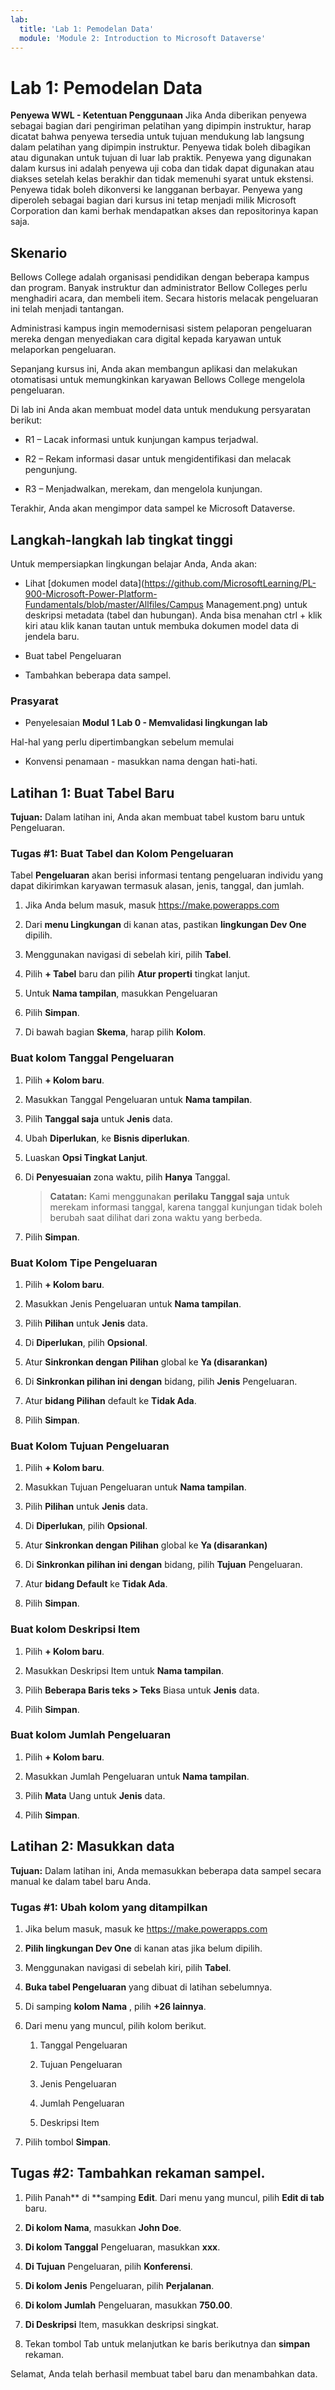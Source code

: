 ```yaml
---
lab:
  title: 'Lab 1: Pemodelan Data'
  module: 'Module 2: Introduction to Microsoft Dataverse'
---
```


# Lab 1: Pemodelan Data

**Penyewa WWL - Ketentuan Penggunaan** Jika Anda diberikan penyewa sebagai bagian dari pengiriman pelatihan yang dipimpin instruktur, harap dicatat bahwa penyewa tersedia untuk tujuan mendukung lab langsung dalam pelatihan yang dipimpin instruktur. Penyewa tidak boleh dibagikan atau digunakan untuk tujuan di luar lab praktik. Penyewa yang digunakan dalam kursus ini adalah penyewa uji coba dan tidak dapat digunakan atau diakses setelah kelas berakhir dan tidak memenuhi syarat untuk ekstensi. Penyewa tidak boleh dikonversi ke langganan berbayar. Penyewa yang diperoleh sebagai bagian dari kursus ini tetap menjadi milik Microsoft Corporation dan kami berhak mendapatkan akses dan repositorinya kapan saja. 

## Skenario

Bellows College adalah organisasi pendidikan dengan beberapa kampus dan program. Banyak instruktur dan administrator Bellow Colleges perlu menghadiri acara, dan membeli item. Secara historis melacak pengeluaran ini telah menjadi tantangan. 

Administrasi kampus ingin memodernisasi sistem pelaporan pengeluaran mereka dengan menyediakan cara digital kepada karyawan untuk melaporkan pengeluaran. 

Sepanjang kursus ini, Anda akan membangun aplikasi dan melakukan otomatisasi untuk memungkinkan karyawan Bellows College mengelola pengeluaran.

Di lab ini Anda akan membuat model data untuk mendukung persyaratan berikut:

- R1 – Lacak informasi untuk kunjungan kampus terjadwal.

- R2 – Rekam informasi dasar untuk mengidentifikasi dan melacak pengunjung.

- R3 – Menjadwalkan, merekam, dan mengelola kunjungan.

Terakhir, Anda akan mengimpor data sampel ke Microsoft Dataverse.

## Langkah-langkah lab tingkat tinggi

Untuk mempersiapkan lingkungan belajar Anda, Anda akan:

- Lihat [dokumen model data](https://github.com/MicrosoftLearning/PL-900-Microsoft-Power-Platform-Fundamentals/blob/master/Allfiles/Campus Management.png) untuk deskripsi metadata (tabel dan hubungan). Anda bisa menahan ctrl + klik kiri atau klik kanan tautan untuk membuka dokumen model data di jendela baru.

- Buat tabel Pengeluaran

- Tambahkan beberapa data sampel. 

### Prasyarat

- Penyelesaian **Modul 1 Lab 0 - Memvalidasi lingkungan lab**

Hal-hal yang perlu dipertimbangkan sebelum memulai

- Konvensi penamaan - masukkan nama dengan hati-hati.

## Latihan 1: Buat Tabel Baru

**Tujuan:** Dalam latihan ini, Anda akan membuat tabel kustom baru untuk Pengeluaran.

### Tugas #1: Buat Tabel dan Kolom Pengeluaran

Tabel **Pengeluaran** akan berisi informasi tentang pengeluaran individu yang dapat dikirimkan karyawan termasuk alasan, jenis, tanggal, dan jumlah.

1. Jika Anda belum masuk, masuk https://make.powerapps.com

1. Dari **menu Lingkungan** di kanan atas, pastikan **lingkungan Dev One** dipilih.

1. Menggunakan navigasi di sebelah kiri, pilih **Tabel**.

1. Pilih **+ Tabel** baru dan pilih **Atur properti** tingkat lanjut.

1. Untuk **Nama tampilan**, masukkan Pengeluaran

1. Pilih **Simpan**.

1. Di bawah bagian **Skema**, harap pilih **Kolom**.

### Buat kolom Tanggal Pengeluaran

1. Pilih **+ Kolom baru**.

1. Masukkan Tanggal Pengeluaran untuk **Nama tampilan**.

1. Pilih **Tanggal saja** untuk **Jenis** data.

1. Ubah **Diperlukan**, ke **Bisnis diperlukan**.

1. Luaskan **Opsi Tingkat Lanjut**.

1. Di **Penyesuaian** zona waktu, pilih **Hanya** Tanggal.

    >**Catatan:** Kami menggunakan **perilaku Tanggal saja** untuk merekam informasi tanggal, karena tanggal kunjungan tidak boleh berubah saat dilihat dari zona waktu yang berbeda.

1. Pilih **Simpan**.

### Buat Kolom Tipe Pengeluaran

1. Pilih **+ Kolom baru**.

1. Masukkan Jenis Pengeluaran untuk **Nama tampilan**.

1. Pilih **Pilihan** untuk **Jenis** data.

1. Di **Diperlukan**, pilih **Opsional**.

1. Atur **Sinkronkan dengan Pilihan** global ke **Ya (disarankan)**

1. Di **Sinkronkan pilihan ini dengan** bidang, pilih **Jenis** Pengeluaran.

1. Atur **bidang Pilihan** default ke **Tidak Ada**.

1. Pilih **Simpan**.

### Buat Kolom Tujuan Pengeluaran

1. Pilih **+ Kolom baru**.

1. Masukkan Tujuan Pengeluaran untuk **Nama tampilan**.

1. Pilih **Pilihan** untuk **Jenis** data.

1. Di **Diperlukan**, pilih **Opsional**.

1. Atur **Sinkronkan dengan Pilihan** global ke **Ya (disarankan)**

1. Di **Sinkronkan pilihan ini dengan** bidang, pilih **Tujuan** Pengeluaran.

1. Atur **bidang Default** ke **Tidak Ada**.

1. Pilih **Simpan**.

### Buat kolom Deskripsi Item

1. Pilih **+ Kolom baru**.

1. Masukkan Deskripsi Item untuk **Nama tampilan**.

1. Pilih **Beberapa Baris teks &gt; Teks** Biasa untuk **Jenis** data.

1. Pilih **Simpan**.

### Buat kolom Jumlah Pengeluaran

1. Pilih **+ Kolom baru**.

1. Masukkan Jumlah Pengeluaran untuk **Nama tampilan**.

1. Pilih **Mata** Uang untuk **Jenis** data.

1. Pilih **Simpan**.

 
## Latihan 2: Masukkan data

**Tujuan:** Dalam latihan ini, Anda memasukkan beberapa data sampel secara manual ke dalam tabel baru Anda. 

### Tugas #1: Ubah kolom yang ditampilkan

1. Jika belum masuk, masuk ke https://make.powerapps.com

1. **Pilih lingkungan Dev One** di kanan atas jika belum dipilih.

1. Menggunakan navigasi di sebelah kiri, pilih **Tabel**.

1. **Buka tabel Pengeluaran** yang dibuat di latihan sebelumnya.

1. Di samping **kolom Nama** , pilih **+26 lainnya**.

1. Dari menu yang muncul, pilih kolom berikut.

    1. Tanggal Pengeluaran

    2. Tujuan Pengeluaran 

    3. Jenis Pengeluaran

    4. Jumlah Pengeluaran

    5. Deskripsi Item

1. Pilih tombol **Simpan**.

## Tugas #2: Tambahkan rekaman sampel.

1. Pilih Panah** di **samping **Edit**. Dari menu yang muncul, pilih **Edit di tab** baru.

1. **Di kolom Nama**, masukkan **John Doe**.

1. **Di kolom Tanggal** Pengeluaran, masukkan **xxx**.

1. **Di Tujuan** Pengeluaran, pilih **Konferensi**.

1. **Di kolom Jenis** Pengeluaran, pilih **Perjalanan**.

1. **Di kolom Jumlah** Pengeluaran, masukkan **750.00**.

1. **Di Deskripsi** Item, masukkan deskripsi singkat.

1. Tekan tombol Tab untuk melanjutkan ke baris berikutnya dan **simpan** rekaman.

Selamat, Anda telah berhasil membuat tabel baru dan menambahkan data.


